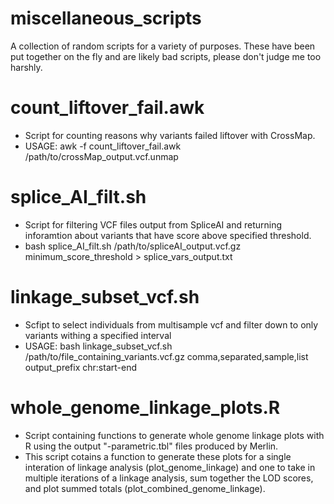 # miscellaneous_scripts
A collection of random scripts for a variety of purposes.
These have been put together on the fly and are likely bad scripts, please don't judge me too harshly.

# count_liftover_fail.awk
- Script for counting reasons why variants failed liftover with CrossMap. 
- USAGE: awk -f count_liftover_fail.awk /path/to/crossMap_output.vcf.unmap

# splice_AI_filt.sh
- Script for filtering VCF files output from SpliceAI and returning inforamtion about variants that have score above specified threshold.
- bash splice_AI_filt.sh /path/to/spliceAI_output.vcf.gz minimum_score_threshold > splice_vars_output.txt

# linkage_subset_vcf.sh
- Scfipt to select individuals from multisample vcf and filter down to only variants withing a specified interval
- USAGE: bash linkage_subset_vcf.sh /path/to/file_containing_variants.vcf.gz comma,separated,sample,list output_prefix chr:start-end

# whole_genome_linkage_plots.R
- Script containing functions to generate whole genome linkage plots with R using the output "-parametric.tbl" files produced by Merlin.
- This script cotains a function to generate these plots for a single interation of linkage analysis (plot_genome_linkage) and one to take in multiple iterations of a linkage analysis, sum together the LOD scores, and plot summed totals (plot_combined_genome_linkage).
